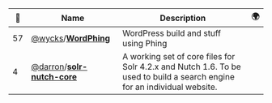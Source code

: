 |:star2: | Name | Description | 🌍|
|---|---|---|---|
|57|[@wycks](https://github.com/wycks)/[**WordPhing**](https://github.com/wycks/WordPhing)|WordPress build and stuff using Phing ||
|4|[@darron](https://github.com/darron)/[**solr-nutch-core**](https://github.com/darron/solr-nutch-core)|A working set of core files for Solr 4.2.x and Nutch 1.6. To be used to build a search engine for an individual website.||

